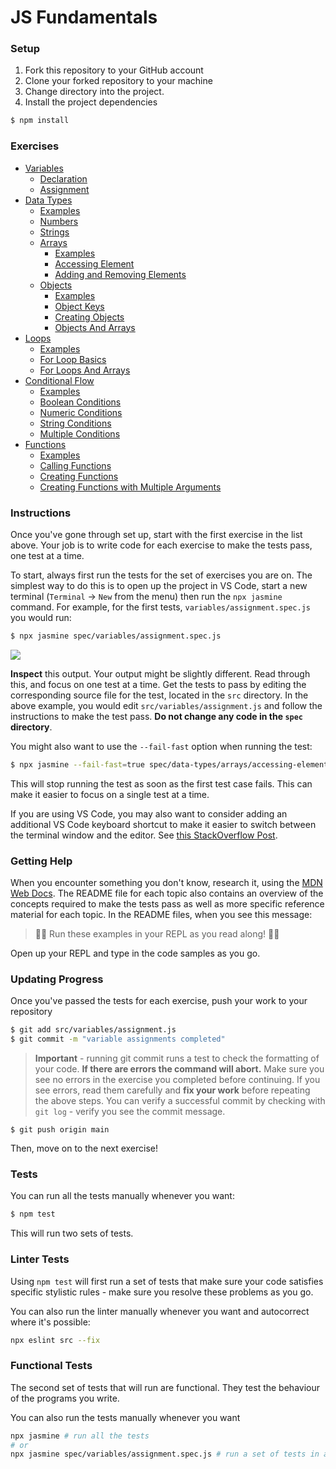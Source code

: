 # JS Fundamentals

### Setup

1. Fork this repository to your GitHub account
2. Clone your forked repository to your machine
3. Change directory into the project.
4. Install the project dependencies

```sh
$ npm install
```

### Exercises
- [Variables](./src/variables/README.md)
  - [Declaration](./src/variables/declaration.js)
  - [Assignment](./src/variables/assignment.js)
- [Data Types](./src/data-types/README.md)
  - [Examples](./src/data-types/example.js)
  - [Numbers](./src/data-types/numbers.js)
  - [Strings](./src/data-types/strings.js)
  - [Arrays](./src/data-types/arrays/README.md)
    - [Examples](./src/data-types/arrays/example.js)
    - [Accessing Element](./src/data-types/arrays/accessing-elements.js)
    - [Adding and Removing Elements](./src/data-types/arrays/adding-removing-elements.js)
  - [Objects](./src/data-types/objects/README.md)
    - [Examples](./src/data-types/objects/example.js)
    - [Object Keys](./src/data-types/objects/object-key.js)
    - [Creating Objects](./src/data-types/objects/creating-objects.js)
    - [Objects And Arrays](./src/data-types/objects/objects-and-arrays.js)
- [Loops](./src/loops/README.md)
  - [Examples](./src/loops/example.js)
  - [For Loop Basics](./src/loops/for-loop-basics.js)
  - [For Loops And Arrays](./src/loops/for-loops-and-arrays.js)
- [Conditional Flow](./src/conditional-flow/README.md)
  - [Examples](./src/conditional-flow/example.js)
  - [Boolean Conditions](./src/conditional-flow/boolean-conditions.js)
  - [Numeric Conditions](./src/conditional-flow/numeric-conditions.js)
  - [String Conditions](./src/conditional-flow/string-conditions.js)
  - [Multiple Conditions](./src/conditional-flow/multiple-conditions.js)
- [Functions](./src/functions/README.md)
  - [Examples](./src/functions/example.js)
  - [Calling Functions](./src/functions/calling-functions.js)
  - [Creating Functions]('./src/functions/creating-functions.js')
  - [Creating Functions with Multiple Arguments](./src/functions/creating-functions-multiple-args.js)

### Instructions

Once you've gone through set up, start with the first exercise in the list above. Your job is to write code for each exercise to make the tests pass, one test at a time.

To start, always first run the tests for the set of exercises you are on. The simplest way to do this is to open up the project in VS Code, start a new terminal (`Terminal` -> `New` from the menu)  then run the `npx jasmine` command. For example, for the first tests, `variables/assignment.spec.js` you would run:

```sh
$ npx jasmine spec/variables/assignment.spec.js
```
![](./_images/test-output1.png)

**Inspect** this output. Your output might be slightly different. Read through this, and focus on one test at a time. Get the tests to pass by editing the corresponding source file for the test, located in the `src` directory. In the above example, you would edit `src/variables/assignment.js` and follow the instructions to make the test pass. **Do not change any code in the `spec` directory**.

You might also want to use the `--fail-fast` option when running the test:

```sh
$ npx jasmine --fail-fast=true spec/data-types/arrays/accessing-elements.spec.js
```

This will stop running the test as soon as the first test case fails. This can make it easier to focus on a single test at a time. 

If you are using VS Code, you may also want to consider adding an additional VS Code keyboard shortcut to make it easier to switch between the terminal window and the editor. See [this StackOverflow Post](https://stackoverflow.com/a/43012779).

### Getting Help

When you encounter something you don't know, research it, using the [MDN Web Docs](https://developer.mozilla.org/en-US/docs/Web/JavaScript/Reference). The README file for each topic also contains an overview of the concepts required to make the tests pass as well as more specific reference material for each topic. In the README files, when you see this message:

> 👨‍💻 Run these examples in your REPL as you read along! 👨‍💻

Open up your REPL and type in the code samples as you go. 

### Updating Progress

Once you've passed the tests for each exercise, push your work to your repository
```sh
$ git add src/variables/assignment.js
$ git commit -m "variable assignments completed"
```

> **Important** - running git commit runs a test to check the formatting of your code. **If there are errors the command will abort.**
> Make sure you see no errors in the exercise you completed before continuing. If you see errors, read them carefully and **fix your work** before repeating the above steps.
> You can verify a successful commit by checking with `git log` - verify you see the commit message.
```
$ git push origin main
```
Then, move on to the next exercise!


### Tests
You can run all the tests manually whenever you want:
```sh
$ npm test
```

This will run two sets of tests.

### Linter Tests
Using `npm test` will first run a set of tests that make sure your code satisfies specific stylistic rules - make sure you resolve these problems as you go.

You can also run the linter manually whenever you want and autocorrect where it's possible:
```sh
npx eslint src --fix
```

### Functional Tests
The second set of tests that will run are functional. They test the behaviour of the programs you write.

You can also run the tests manually whenever you want
```sh
npx jasmine # run all the tests
# or
npx jasmine spec/variables/assignment.spec.js # run a set of tests in a spec file
```
